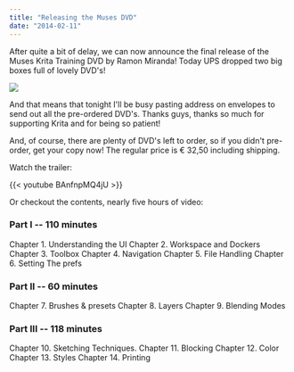 ```yaml
---
title: "Releasing the Muses DVD"
date: "2014-02-11"
---
```


After quite a bit of delay, we can now announce the final release of the Muses Krita Training DVD by Ramon Miranda! Today UPS dropped two big boxes full of lovely DVD's!

![](../images/muses_box_sm.png)

And that means that tonight I'll be busy pasting address on envelopes to send out all the pre-ordered DVD's. Thanks guys, thanks so much for supporting Krita and for being so patient!

And, of course, there are plenty of DVD's left to order, so if you didn't pre-order, get your copy now! The regular price is € 32,50 including shipping.

Watch the trailer:

{{< youtube BAnfnpMQ4jU >}}

Or checkout the contents, nearly five hours of video:

### Part I -- 110 minutes

Chapter 1. Understanding the UI Chapter 2. Workspace and Dockers Chapter 3. Toolbox Chapter 4. Navigation Chapter 5. File Handling Chapter 6. Setting The prefs

### Part II -- 60 minutes

Chapter 7. Brushes & presets Chapter 8. Layers Chapter 9. Blending Modes

### Part III -- 118 minutes

Chapter 10. Sketching Techniques. Chapter 11. Blocking Chapter 12. Color Chapter 13. Styles Chapter 14. Printing
